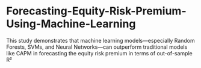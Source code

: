 # Forecasting-Equity-Risk-Premium-Using-Machine-Learning
This study demonstrates that machine learning models—especially Random Forests, SVMs, and Neural Networks—can outperform traditional models like CAPM in forecasting the equity risk premium in terms of out-of-sample R²
